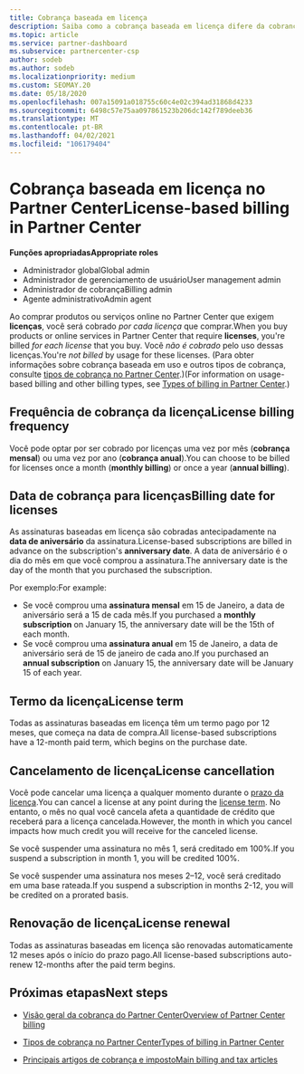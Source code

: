 ```yaml
---
title: Cobrança baseada em licença
description: Saiba como a cobrança baseada em licença difere da cobrança baseada em uso no Partner Center, incluindo como você é cobrado por licença (não por uso de licença).
ms.topic: article
ms.service: partner-dashboard
ms.subservice: partnercenter-csp
author: sodeb
ms.author: sodeb
ms.localizationpriority: medium
ms.custom: SEOMAY.20
ms.date: 05/18/2020
ms.openlocfilehash: 007a15091a018755c60c4e02c394ad31868d4233
ms.sourcegitcommit: 6498c57e75aa097861523b206dc142f789deeb36
ms.translationtype: MT
ms.contentlocale: pt-BR
ms.lasthandoff: 04/02/2021
ms.locfileid: "106179404"
---
```

# <a name="license-based-billing-in-partner-center"></a><span data-ttu-id="eb3e2-103">Cobrança baseada em licença no Partner Center</span><span class="sxs-lookup"><span data-stu-id="eb3e2-103">License-based billing in Partner Center</span></span>

<span data-ttu-id="eb3e2-104">**Funções apropriadas**</span><span class="sxs-lookup"><span data-stu-id="eb3e2-104">**Appropriate roles**</span></span>

- <span data-ttu-id="eb3e2-105">Administrador global</span><span class="sxs-lookup"><span data-stu-id="eb3e2-105">Global admin</span></span>
- <span data-ttu-id="eb3e2-106">Administrador de gerenciamento de usuário</span><span class="sxs-lookup"><span data-stu-id="eb3e2-106">User management admin</span></span>
- <span data-ttu-id="eb3e2-107">Administrador de cobrança</span><span class="sxs-lookup"><span data-stu-id="eb3e2-107">Billing admin</span></span>
- <span data-ttu-id="eb3e2-108">Agente administrativo</span><span class="sxs-lookup"><span data-stu-id="eb3e2-108">Admin agent</span></span>

<span data-ttu-id="eb3e2-109">Ao comprar produtos ou serviços online no Partner Center que exigem **licenças**, você será cobrado *por cada licença* que comprar.</span><span class="sxs-lookup"><span data-stu-id="eb3e2-109">When you buy products or online services in Partner Center that require **licenses**, you're billed *for each license* that you buy.</span></span> <span data-ttu-id="eb3e2-110">Você *não é cobrado* pelo uso dessas licenças.</span><span class="sxs-lookup"><span data-stu-id="eb3e2-110">You're *not billed* by usage for these licenses.</span></span> <span data-ttu-id="eb3e2-111">(Para obter informações sobre cobrança baseada em uso e outros tipos de cobrança, consulte [tipos de cobrança no Partner Center](billing-different-types.md).)</span><span class="sxs-lookup"><span data-stu-id="eb3e2-111">(For information on usage-based billing and other billing types, see [Types of billing in Partner Center](billing-different-types.md).)</span></span>

## <a name="license-billing-frequency"></a><span data-ttu-id="eb3e2-112">Frequência de cobrança da licença</span><span class="sxs-lookup"><span data-stu-id="eb3e2-112">License billing frequency</span></span>

<span data-ttu-id="eb3e2-113">Você pode optar por ser cobrado por licenças uma vez por mês (**cobrança mensal**) ou uma vez por ano (**cobrança anual**).</span><span class="sxs-lookup"><span data-stu-id="eb3e2-113">You can choose to be billed for licenses once a month (**monthly billing**) or once a year (**annual billing**).</span></span> 

## <a name="billing-date-for-licenses"></a><span data-ttu-id="eb3e2-114">Data de cobrança para licenças</span><span class="sxs-lookup"><span data-stu-id="eb3e2-114">Billing date for licenses</span></span>

<span data-ttu-id="eb3e2-115">As assinaturas baseadas em licença são cobradas antecipadamente na **data de aniversário** da assinatura.</span><span class="sxs-lookup"><span data-stu-id="eb3e2-115">License-based subscriptions are billed in advance on the subscription's **anniversary date**.</span></span> <span data-ttu-id="eb3e2-116">A data de aniversário é o dia do mês em que você comprou a assinatura.</span><span class="sxs-lookup"><span data-stu-id="eb3e2-116">The anniversary date is the day of the month that you purchased the subscription.</span></span>

<span data-ttu-id="eb3e2-117">Por exemplo:</span><span class="sxs-lookup"><span data-stu-id="eb3e2-117">For example:</span></span>

- <span data-ttu-id="eb3e2-118">Se você comprou uma **assinatura mensal** em 15 de Janeiro, a data de aniversário será a 15 de cada mês.</span><span class="sxs-lookup"><span data-stu-id="eb3e2-118">If you purchased a **monthly subscription** on January 15, the anniversary date will be the 15th of each month.</span></span>
- <span data-ttu-id="eb3e2-119">Se você comprou uma **assinatura anual** em 15 de Janeiro, a data de aniversário será de 15 de janeiro de cada ano.</span><span class="sxs-lookup"><span data-stu-id="eb3e2-119">If you purchased an **annual subscription** on January 15, the anniversary date will be January 15 of each year.</span></span>

## <a name="license-term"></a><span data-ttu-id="eb3e2-120">Termo da licença</span><span class="sxs-lookup"><span data-stu-id="eb3e2-120">License term</span></span>

<span data-ttu-id="eb3e2-121">Todas as assinaturas baseadas em licença têm um termo pago por 12 meses, que começa na data de compra.</span><span class="sxs-lookup"><span data-stu-id="eb3e2-121">All license-based subscriptions have a 12-month paid term, which begins on the purchase date.</span></span>

## <a name="license-cancellation"></a><span data-ttu-id="eb3e2-122">Cancelamento de licença</span><span class="sxs-lookup"><span data-stu-id="eb3e2-122">License cancellation</span></span>

<span data-ttu-id="eb3e2-123">Você pode cancelar uma licença a qualquer momento durante o [prazo da licença](#license-term).</span><span class="sxs-lookup"><span data-stu-id="eb3e2-123">You can cancel a license at any point during the [license term](#license-term).</span></span> <span data-ttu-id="eb3e2-124">No entanto, o mês no qual você cancela afeta a quantidade de crédito que receberá para a licença cancelada.</span><span class="sxs-lookup"><span data-stu-id="eb3e2-124">However, the month in which you cancel impacts how much credit you will receive for the canceled license.</span></span>

<span data-ttu-id="eb3e2-125">Se você suspender uma assinatura no mês 1, será creditado em 100%.</span><span class="sxs-lookup"><span data-stu-id="eb3e2-125">If you suspend a subscription in month 1, you will be credited 100%.</span></span>

<span data-ttu-id="eb3e2-126">Se você suspender uma assinatura nos meses 2–12, você será creditado em uma base rateada.</span><span class="sxs-lookup"><span data-stu-id="eb3e2-126">If you suspend a subscription in months 2-12, you will be credited on a prorated basis.</span></span>

## <a name="license-renewal"></a><span data-ttu-id="eb3e2-127">Renovação de licença</span><span class="sxs-lookup"><span data-stu-id="eb3e2-127">License renewal</span></span>

<span data-ttu-id="eb3e2-128">Todas as assinaturas baseadas em licença são renovadas automaticamente 12 meses após o início do prazo pago.</span><span class="sxs-lookup"><span data-stu-id="eb3e2-128">All license-based subscriptions auto-renew 12-months after the paid term begins.</span></span>

## <a name="next-steps"></a><span data-ttu-id="eb3e2-129">Próximas etapas</span><span class="sxs-lookup"><span data-stu-id="eb3e2-129">Next steps</span></span>

- [<span data-ttu-id="eb3e2-130">Visão geral da cobrança do Partner Center</span><span class="sxs-lookup"><span data-stu-id="eb3e2-130">Overview of Partner Center billing</span></span>](billing-basics.md)

- [<span data-ttu-id="eb3e2-131">Tipos de cobrança no Partner Center</span><span class="sxs-lookup"><span data-stu-id="eb3e2-131">Types of billing in Partner Center</span></span>](billing-different-types.md)

- [<span data-ttu-id="eb3e2-132">Principais artigos de cobrança e imposto</span><span class="sxs-lookup"><span data-stu-id="eb3e2-132">Main billing and tax articles</span></span>](billing.md)
